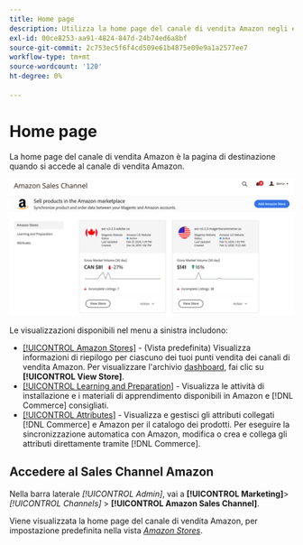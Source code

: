 ```yaml
---
title: Home page
description: Utilizza la home page del canale di vendita Amazon negli elenchi e nelle attività  [!DNL Commerce] Admin to access your [!DNL Amazon Marketplace] di .
exl-id: 00ce8253-aa91-4824-847d-24b74ed6a8bf
source-git-commit: 2c753ec5f6f4cd509e61b4875e09e9a1a2577ee7
workflow-type: tm+mt
source-wordcount: '120'
ht-degree: 0%

---
```


# Home page

La home page del canale di vendita Amazon è la pagina di destinazione quando si accede al canale di vendita Amazon.

![Pagina principale del canale di vendita Amazon](assets/amazon-sales-channel-home-tabs.png)

Le visualizzazioni disponibili nel menu a sinistra includono:

- [[!UICONTROL Amazon Stores]](./managing-stores.md) - (Vista predefinita) Visualizza informazioni di riepilogo per ciascuno dei tuoi punti vendita dei canali di vendita Amazon. Per visualizzare l&#39;archivio [dashboard](./amazon-store-dashboard.md), fai clic su **[!UICONTROL View Store]**.
- [[!UICONTROL Learning and Preparation]](./learning-preparation.md) - Visualizza le attività di installazione e i materiali di apprendimento disponibili in Amazon e  [!DNL Commerce] consigliati.
- [[!UICONTROL Attributes]](./managing-attributes.md) - Visualizza e gestisci gli attributi collegati  [!DNL Commerce] e Amazon per il catalogo dei prodotti. Per eseguire la sincronizzazione automatica con Amazon, modifica o crea e collega gli attributi direttamente tramite [!DNL Commerce].

## Accedere al Sales Channel Amazon

Nella barra laterale _[!UICONTROL Admin]_, vai a **[!UICONTROL Marketing]**>_[!UICONTROL Channels]_ > **[!UICONTROL Amazon Sales Channel]**.

Viene visualizzata la home page del canale di vendita Amazon, per impostazione predefinita nella vista [_Amazon Stores_](./managing-stores.md).
